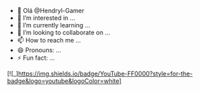 - 👋 Olá @Hendryl-Gamer
- 👀 I’m interested in ...
- 🌱 I’m currently learning ...
- 💞️ I’m looking to collaborate on ...
- 📫 How to reach me ...
- 😄 Pronouns: ...
- ⚡ Fun fact: ...

[![_]https://img.shields.io/badge/YouTube-FF0000?style=for-the-badge&logo=youtube&logoColor=white]
